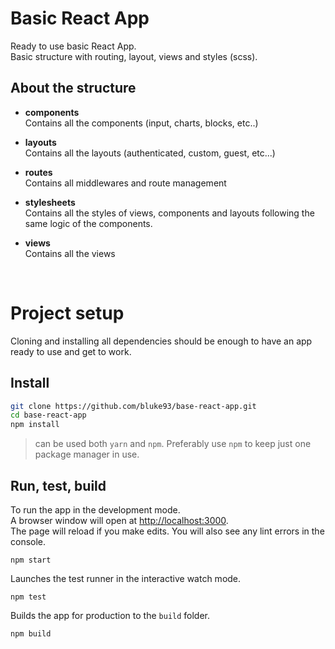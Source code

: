 # Basic React App
Ready to use basic React App.<br>
Basic structure with routing, layout, views and styles (scss).

## About the structure

- <b>components</b>
<br>Contains all the components (input, charts, blocks, etc..)

- <b>layouts</b>
<br>Contains all the layouts (authenticated, custom, guest, etc...)

- <b>routes</b>
<br>Contains all middlewares and route management

- <b>stylesheets</b>
<br>Contains all the styles of views, components and layouts following the same logic of the components. 

- <b>views</b>
<br>Contains all the views 

<br>

# Project setup
Cloning and installing all dependencies should be enough to have an app ready to use and get to work.

## Install
```bash
git clone https://github.com/bluke93/base-react-app.git
cd base-react-app
npm install
```
> can be used both `yarn` and `npm`. Preferably use `npm` to keep just one package manager in use. 

## Run, test, build

To run the app in the development mode.<br />
A browser window will open at [http://localhost:3000](http://localhost:3000).<br/>The page will reload if you make edits.
You will also see any lint errors in the console.

```
npm start
```


Launches the test runner in the interactive watch mode.<br />

```
npm test
```


Builds the app for production to the `build` folder.<br />

```
npm build
```
